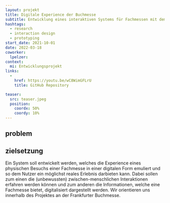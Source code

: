 ```yaml
---
layout: projekt
title: Digitale Experience der Buchmesse
subtitle: Entwicklung eines interaktiven Systems für Fachmessen mit dem Fokus auf Exploration am Beispiel der Frankfurter Buchmesse
hashtags:
  - research
  - interaction design
  - prototyping
start_date: 2021-10-01
date: 2022-03-18
coworker:
  lpelzer:
context:
  mi: Entwicklungsprojekt
links:
  - 
    href: https://youtu.be/wC8WimGFLrU
    title: GitHub Repository

teaser:
  src: teaser.jpeg
  position:
    coordx: 50%
    coordy: 10%
---
```


## problem

## zielsetzung


Ein System soll entwickelt werden, welches die Experience eines physischen Besuchs einer Fachmesse in einer digitalen Form emuliert und so dem Nutzer ein möglichst reales Erlebnis darbieten kann. Dabei sollen zum einen die (unbewussten) zwischen-menschlichen Interaktionen erfahren werden können und zum anderen die Informationen, welche eine Fachmesse bietet, digitalisiert dargestellt werden. Wir orientieren uns innerhalb des Projektes an der Frankfurter Buchmesse.
